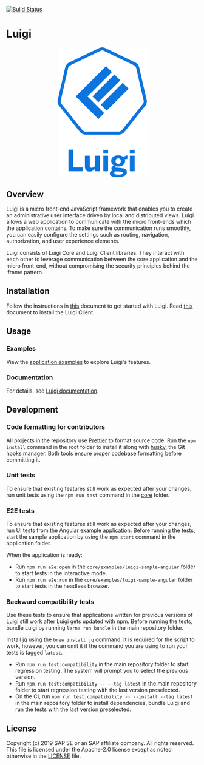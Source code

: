 [![Build Status](https://travis-ci.org/SAP/luigi.svg?branch=master)](https://travis-ci.org/SAP/luigi)
# Luigi
<p align="center">
 <img src="https://raw.githubusercontent.com/sap/luigi/master/logo.png" width="235">
</p>

## Overview

Luigi is a micro front-end JavaScript framework that enables you to create an administrative user interface driven by local and distributed views. Luigi allows a web application to communicate with the micro front-ends which the application contains. To make sure the communication runs smoothly, you can easily configure the settings such as routing, navigation, authorization, and user experience elements.

Luigi consists of Luigi Core and Luigi Client libraries. They interact with each other to leverage communication between the core application and the micro front-end, without compromising the security principles behind the iframe pattern.

## Installation

Follow the instructions in [this](docs/application-setup.md) document to get started with Luigi. Read [this](client/README.md) document to install the Luigi Client.


## Usage

### Examples

View the [application examples](core/examples) to explore Luigi's features.

### Documentation

For details, see [Luigi documentation](docs/README.md).


## Development

### Code formatting for contributors

All projects in the repository use [Prettier](https://prettier.io) to format source code. Run the `npm install` command in the root folder to install it along with [husky](https://github.com/typicode/husky), the Git hooks manager. Both tools ensure proper codebase formatting before committing it.

### Unit tests

To ensure that existing features still work as expected after your changes, run unit tests using the `npm run test` command in the [core](/core) folder.

### E2E tests

To ensure that existing features still work as expected after your changes, run UI tests from the [Angular example application](/core/examples/luigi-sample-angular). Before running the tests, start the sample application by using the `npm start` command in the application folder.

When the application is ready:

- Run `npm run e2e:open` in the `core/examples/luigi-sample-angular` folder to start tests in the interactive mode.
- Run `npm run e2e:run` in the `core/examples/luigi-sample-angular` folder to start tests in the headless browser.

### Backward compatibility tests

Use these tests to ensure that applications written for previous versions of Luigi still work after Luigi gets updated with npm. Before running the tests, bundle Luigi by running `lerna run bundle` in the main repository folder.

Install [jq](https://stedolan.github.io/jq/) using the `brew install jq` command. It is required for the script to work, however, you can omit it if the command you are using to run your tests is tagged `latest`. 

- Run `npm run test:compatibility` in the main repository folder to start regression testing. The system will prompt you to select the previous version. 
- Run `npm run test:compatibility -- --tag latest` in the main repository folder to start regression testing with the last version preselected. 
- On the CI, run `npm run test:compatibility -- --install --tag latest` in the main repository folder to install dependencies, bundle Luigi and run the tests with the last version preselected. 

## License

Copyright (c) 2019 SAP SE or an SAP affiliate company. All rights reserved.
This file is licensed under the Apache-2.0 license except as noted otherwise in the [LICENSE](/LICENSE) file.
